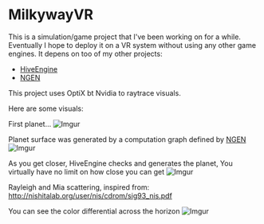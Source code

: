 # MilkywayVR

This is a simulation/game project that I've been working on for a while. Eventually I hope to deploy it on a VR system without using any other game engines. It depens on too of my other projects:

* [HiveEngine](https://github.com/calper-ql/HiveEngine)
* [NGEN](https://github.com/calper-ql/NGEN)

This project uses OptiX bt Nvidia to raytrace visuals.

Here are some visuals:

First planet...
![Imgur](https://i.imgur.com/4UzzcWl.png)

Planet surface was generated by a computation graph defined by [NGEN](https://github.com/calper-ql/NGEN)
![Imgur](https://i.imgur.com/qnwGh1L.png)

As you get closer, HiveEngine checks and generates the planet, You virtually have no limit on how close you can get
![Imgur](https://i.imgur.com/HvG4JYG.png)

Rayleigh and Mia scattering, inspired from: http://nishitalab.org/user/nis/cdrom/sig93_nis.pdf

You can see the color differential across the horizon
![Imgur](https://i.imgur.com/GeukDj1.png)

